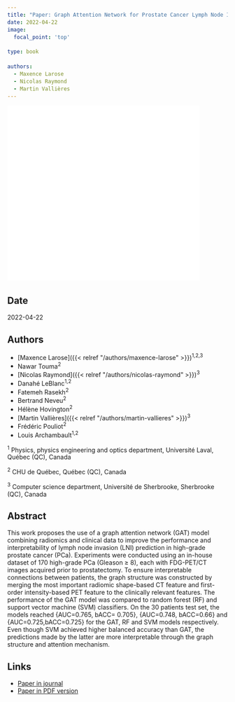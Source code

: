 ```yaml
---
title: "Paper: Graph Attention Network for Prostate Cancer Lymph Node Invasion Prediction"
date: 2022-04-22
image:
  focal_point: 'top'

type: book

authors:
  - Maxence Larose
  - Nicolas Raymond
  - Martin Vallières
---
```


![MIDL](featured.png)

## Date

2022-04-22

## Authors

- [Maxence Larose]({{< relref "/authors/maxence-larose" >}})<sup>1,2,3</sup>
- Nawar Touma<sup>2</sup>
- [Nicolas Raymond]({{< relref "/authors/nicolas-raymond" >}})<sup>3</sup>
- Danahé LeBlanc<sup>1,2</sup>
- Fatemeh Rasekh<sup>2</sup>
- Bertrand Neveu<sup>2</sup>
- Hélène Hovington<sup>2</sup>
- [Martin Vallières]({{< relref "/authors/martin-vallieres" >}})<sup>3</sup>
- Frédéric Pouliot<sup>2</sup>
- Louis Archambault<sup>1,2</sup>

<sup>1</sup> Physics, physics engineering and optics department, Université Laval, Québec (QC), Canada

<sup>2</sup> CHU de Québec, Québec (QC), Canada

<sup>3</sup> Computer science department, Université de Sherbrooke, Sherbrooke (QC), Canada

## Abstract

This work proposes the use of a graph attention network (GAT) model combining radiomics and clinical data to 
improve the performance and interpretability of lymph node invasion (LNI) prediction in high-grade prostate 
cancer (PCa). Experiments were conducted using an in-house dataset of 170 high-grade PCa (Gleason ≥ 8), each 
with FDG-PET/CT images acquired prior to prostatectomy. To ensure interpretable connections between patients, 
the graph structure was constructed by merging the most important radiomic shape-based CT feature and first-order 
intensity-based PET feature to the clinically relevant features. The performance of the GAT model was compared to 
random forest (RF) and support vector machine (SVM) classifiers. On the 30 patients test set, the models reached 
\{AUC=0.765, bACC= 0.705\}, \{AUC=0.748, bACC=0.66\} and \{AUC=0.725,bACC=0.725\} for the GAT, RF and SVM models 
respectively. Even though SVM achieved higher balanced accuracy than GAT, the predictions made by the latter are 
more interpretable through the graph structure and attention mechanism.

## Links

- [Paper in journal](https://openreview.net/forum?id=zIpx-MISaIA)
- [Paper in PDF version](https://openreview.net/pdf?id=zIpx-MISaIA)
